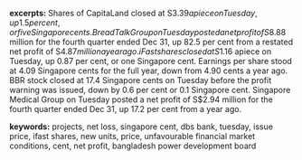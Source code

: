 **excerpts:** Shares of CapitaLand closed at S$3.39 apiece on Tuesday, up 1.5 per cent, or five Singapore cents. BreadTalk Group on Tuesday posted a net profit of S$8.88 million for the fourth quarter ended Dec 31, up 82.5 per cent from a restated net profit of S$4.87 million a year ago. iFast shares closed at S$1.16 apiece on Tuesday, up 0.87 per cent, or one Singapore cent. Earnings per share stood at 4.09 Singapore cents for the full year, down from 4.90 cents a year ago. BBR stock closed at 17.4 Singapore cents on Tuesday before the profit warning was issued, down by 0.6 per cent or 0.1 Singapore cent. Singapore Medical Group on Tuesday posted a net profit of S$2.94 million for the fourth quarter ended Dec 31, up 17.2 per cent from a year ago.

**keywords:** projects, net loss, singapore cent, dbs bank, tuesday, issue price, ifast shares, new units, price, unfavourable financial market conditions, cent, net profit, bangladesh power development board
